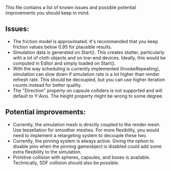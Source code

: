 This file contains a list of known issues and possible potential improvements you should keep in mind.

## Issues:
- The friction model is approximated. It's recommended that you keep friction values below 0.95 for plausible results.
- Simulation data is generated on Start(). This creates stutter, particularly with a lot of cloth objects and on low-end devices. Ideally, this would be computed in Editor and simply loaded on Start(). 
- With the way scheduling is currently implemented (InvokeRepeating), simulation can slow down if simulation rate is a lot higher than render refresh rate. This should be decoupled, but you can use higher iteration counts instead for better quality.
- The "Direction" property on capsule colliders is not supported and will default to Y-Axis. The height property might be wrong to some degree. 


## Potential improvements:
- Currently, the simulation mesh is directly coupled to the render mesh. Use tessellation for smoother meshes. For more flexibility, you would need to implement a retargeting system to decouple these two.
- Currently, the pinning system is always active. Giving the option to disable pins when the pinning gameobject is disabled could add some extra flexibility to the simulation.
- Primitive collision with spheres, capsules, and boxes is available. Technically, SDF collision should also be possible.
